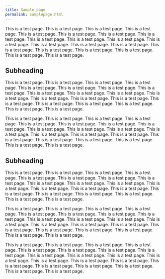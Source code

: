 ```yaml
---
title: Sample page
permalink: samplepage.html
---
```



This is a test page. This is a test page. This is a test page. This is a test page. This is a test page. This is a test page. This is a test page. This is a test page. This is a test page. This is a test page. This is a test page. This is a test page. This is a test page. This is a test page. This is a test page. This is a test page. This is a test page. This is a test page. This is a test page. This is a test page. This is a test page. 

## Subheading 

This is a test page. This is a test page. This is a test page. This is a test page. This is a test page. This is a test page. This is a test page. This is a test page. This is a test page. This is a test page. This is a test page. This is a test page. This is a test page. This is a test page. This is a test page. This is a test page. This is a test page. This is a test page. This is a test page. This is a test page. This is a test page. 

This is a test page. This is a test page. This is a test page. This is a test page. This is a test page. This is a test page. This is a test page. This is a test page. This is a test page. This is a test page. This is a test page. This is a test page. This is a test page. This is a test page. This is a test page. This is a test page. This is a test page. This is a test page. This is a test page. This is a test page. This is a test page. 

## Subheading 

This is a test page. This is a test page. This is a test page. This is a test page. This is a test page. This is a test page. This is a test page. This is a test page. This is a test page. This is a test page. This is a test page. This is a test page. This is a test page. This is a test page. This is a test page. This is a test page. This is a test page. This is a test page. This is a test page. This is a test page. This is a test page. 

This is a test page. This is a test page. This is a test page. This is a test page. This is a test page. This is a test page. This is a test page. This is a test page. This is a test page. This is a test page. This is a test page. This is a test page. This is a test page. This is a test page. This is a test page. This is a test page. This is a test page. This is a test page. This is a test page. This is a test page. This is a test page. 

This is a test page. This is a test page. This is a test page. This is a test page. This is a test page. This is a test page. This is a test page. This is a test page. This is a test page. This is a test page. This is a test page. This is a test page. This is a test page. This is a test page. This is a test page. This is a test page. This is a test page. This is a test page. This is a test page. This is a test page. This is a test page. 